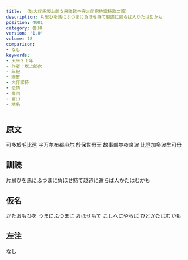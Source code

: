 ```yaml
---
title: （姑大伴氏坂上郎女来贈越中守大伴宿祢家持歌二首）
description: 片思ひを馬にふつまに負ほせ持て越辺に遣らば人かたはむかも
position: 4081
category: 巻18
version: '1.0'
volume: 18
comparison:
- なし
keywords:
- 天平２１年
- 作者：坂上郎女
- 年紀
- 贈答
- 大伴家持
- 恋情
- 高岡
- 富山
- 地名
---
```


## 原文

可多於毛比遠 宇万尓布都麻尓 於保世母天 故事部尓夜良波 比登加多波牟可母

## 訓読

片思ひを馬にふつまに負ほせ持て越辺に遣らば人かたはむかも

## 仮名

かたおもひを うまにふつまに おほせもて こしへにやらば ひとかたはむかも

## 左注

なし
